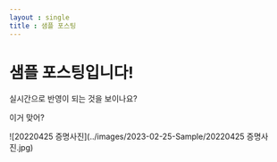 ```yaml
---
layout : single
title : 샘플 포스팅
---
```

# 샘플 포스팅입니다!



실시간으로 반영이 되는 것을 보이나요?



이거 맞어?



![20220425 증명사진](../images/2023-02-25-Sample/20220425 증명사진.jpg)
